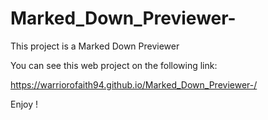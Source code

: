 # Marked_Down_Previewer-

This project is a Marked Down Previewer

You can see this web project on the following link:

https://warriorofaith94.github.io/Marked_Down_Previewer-/

Enjoy !
